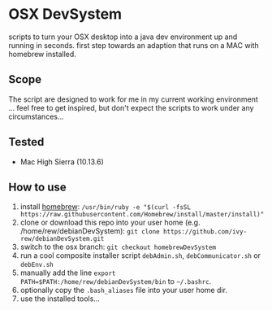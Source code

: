 # OSX DevSystem
scripts to turn your OSX desktop into a java dev environment up and running in seconds.
first step towards an adaption that runs on a MAC with homebrew installed.

## Scope
The script are designed to work for me in my current working environment ... feel free to get inspired, but don't expect the scripts to work under any circumstances...

## Tested
- Mac High Sierra (10.13.6)

## How to use
1. install [homebrew](https://brew.sh/): `/usr/bin/ruby -e "$(curl -fsSL https://raw.githubusercontent.com/Homebrew/install/master/install)"`
2. clone or download this repo into your user home (e.g. /home/rew/debianDevSystem):
`git clone https://github.com/ivy-rew/debianDevSystem.git`
3. switch to the osx branch: `git checkout homebrewDevSystem`
4. run a cool composite installer script `debAdmin.sh`, `debCommunicator.sh` or `debEnv.sh`
5. manually add the line `export PATH=$PATH:/home/rew/debianDevSystem/bin` to `~/.bashrc`.
6. optionally copy the `.bash_aliases` file into your user home dir.
7. use the installed tools...
